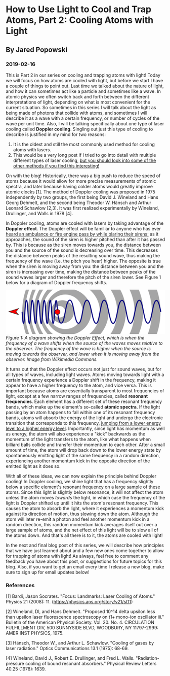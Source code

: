 # How to Use Light to Cool and Trap Atoms, Part 2: Cooling Atoms with Light
## By Jared Popowski
### 2019-02-16

This is Part 2 in our series on cooling and trapping atoms with light! Today we will focus on how atoms are cooled with light, but before we start I have a couple of things to point out. Last time we talked about the nature of light, and how it can sometimes act like a particle and sometimes like a wave. In atomic physics we often switch back and forth between the different interpretations of light, depending on what is most convenient for the current situation. So sometimes in this series I will talk about the light as being made of photons that collide with atoms, and sometimes I will describe it as a wave with a certain frequency, or number of cycles of the wave per unit time. Also, I will be talking specifically about one type of laser cooling called **Doppler cooling**. Singling out just this type of cooling to describe is justified in my mind for two reasons: 
1. It is the oldest and still the most commonly used method for cooling atoms with lasers.
2. This would be a very long post if I tried to go into detail with multiple different types of laser cooling, [but you should look into some of the other methods if you find this interesting!](https://www.rp-photonics.com/laser_cooling.html)

On with the blog! Historically, there was a big push to reduce the speed of atoms because it would allow for more precise measurements of atomic spectra, and later because having colder atoms would greatly improve atomic clocks [1]. The method of Doppler cooling was proposed in 1975 independently by two groups, the first being David J. Wineland and Hans Georg Dehmelt, and the second being Theodor W. Hänsch and Arthur Leonard Schawlow [2,3]. It was first realized experimentally by Wineland, Drullinger, and Walls in 1978 [4].

In Doppler cooling, atoms are cooled with lasers by taking advantage of the **Doppler effect**. The Doppler effect will be familiar to anyone who has ever [heard an ambulance or fire engine pass by while blaring their sirens:](https://www.youtube.com/watch?v=imoxDcn2Sgo) as it approaches, the sound of the siren is higher pitched than after it has passed by. This is because as the siren moves towards you, the distance between you and the source of the sound is decreasing over time. This decreases the distance between peaks of the resulting sound wave, thus making the frequency of the wave (i.e. the pitch you hear) higher. The opposite is true when the siren is moving away from you: the distance between you and the siren is increasing over time, making the distance between peaks of the sound waves larger and therefore the pitch of the siren lower. See Figure 1 below for a diagram of Doppler frequency shifts.

![The distorted wavefronts produced by the Doppler effect.](/docs/assets/doppler_effect.png)
*Figure 1: A diagram showing the Doppler Effect, which is when the frequency of a wave shifts when the source of the waves moves relative to the observer. The frequency of the wave is higher when the source is moving towards the observer, and lower when it is moving away from the observer. Image from Wikimedia Commons.*

It turns out that the Doppler effect occurs not just for sound waves, but for all types of waves, including light waves. Atoms moving towards light with a certain frequency experience a Doppler shift in the frequency, making it appear to have a higher frequency to the atom, and vice versa. This is important because atoms are essentially transparent to most frequencies of light, except at a few narrow ranges of frequencies, called **resonant frequencies**. Each element has a different set of these resonant frequency bands, which make up the element's so-called **atomic spectra**. If the light passing by an atom happens to fall within one of its resonant frequency bands, atoms will absorb the energy of the light and undergo the electronic transition that corresponds to this frequency, [jumping from a lower energy level to a higher energy level][E_lev]. Importantly, since light has momentum as well as energy, the atom will also experience a "kick" backwards as the momentum of the light transfers to the atom, like what happens when billiard balls collide and transfer their momentum to each other. After a small amount of time, the atom will drop back down to the lower energy state by spontaneously emitting light of the same frequency in a random direction, experiencing another momentum kick in the opposite direction of the emitted light as it does so.

With all of these ideas, we can now explain the principle behind Doppler cooling! In Doppler cooling, we shine light that has a frequency slightly below a specific element's resonant frequency on a large sample of these atoms. Since this light is slightly below resonance, it will not affect the atom unless the atom moves *towards* the light, in which case the frequency of the light is Doppler shifted up until it hits the atom's resonant frequency. This causes the atom to absorb the light, where it experiences a momentum kick against its direction of motion, thus slowing down the atom. Although the atom will later re-emit a photon and feel another momentum kick in a random direction, this random momentum kick averages itself out over a large sample of atoms, and the net effect of this light will be to slow all of the atoms down. And that's all there is to it, the atoms are cooled with light!

In the next and final blog post of this series, we will describe how principles that we have just learned about and a few new ones come together to allow for trapping of atoms with light! As always, feel free to comment any feedback you have about this post, or suggestions for future topics for this blog. Also, if you want to get an email every time I release a new blog, make sure to sign up for email updates below!

### References

[1] Bardi, Jason Socrates. "Focus: Landmarks: Laser Cooling of Atoms." Physics 21 (2008): 11. (https://physics.aps.org/story/v21/st11)

[2] Wineland, Dl, and Hans Dehmelt. "Proposed 10^14 delta upsilon less than upsilon laser fluorescence spectroscopy on t1+ mono-ion oscillator iii." Bulletin of the American Physical Society. Vol. 20. No. 4. CIRCULATION FULFILLMENT DIV, 500 SUNNYSIDE BLVD, WOODBURY, NY 11797-2999: AMER INST PHYSICS, 1975.

[3] Hänsch, Theodor W., and Arthur L. Schawlow. "Cooling of gases by laser radiation." Optics Communications 13.1 (1975): 68-69.

[4] Wineland, David J., Robert E. Drullinger, and Fred L. Walls. "Radiation-pressure cooling of bound resonant absorbers." Physical Review Letters 40.25 (1978): 1639.

[E_lev]: https://en.wikipedia.org/wiki/Energy_level
